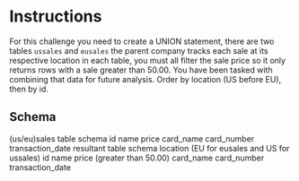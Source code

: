 # Instructions

For this challenge you need to create a UNION statement, there are two tables `ussales` and `eusales` the parent company tracks each sale at its respective location in each table, you must all filter the sale price so it only returns rows with a sale greater than 50.00. You have been tasked with combining that data for future analysis. Order by location (US before EU), then by id.

## Schema

(us/eu)sales table schema
id
name
price
card_name
card_number
transaction_date
resultant table schema
location (EU for eusales and US for ussales)
id
name
price (greater than 50.00)
card_name
card_number
transaction_date

